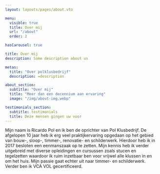 ```yaml
---
layout: layouts/pages/about.vto

menu:
  visible: true
  title: Over mij
  url: "/about"
  order: 2

hasCarousel: true

title: Over mij
description: Some description about us

metas:
  title: "Over polklusbedrijf"
  description: =description

about_section:
  subtitle: "Over mij"
  title: "Meer dan een decennium aan ervaring"
  image: "/img/about-img.webp"

testimonials_section:
  subtitle: testimonials
  title: Deze mensen gingen uw voor
---
```


Mijn naam is Ricardo Pol en ik ben de oprichter van Pol Klusbedrijf. De
afgelopen 10 jaar heb ik erg veel praktijkervaring opgedaan op het gebied van
bouw-, sloop-, timmer-, renovatie- en schilderwerk. Hierdoor heb ik in 2017
besloten een eenmanszaak op te zetten. Mijn kennis heb ik verder uitgebreid met
diverse opleidingen en cursussen zoals stucen en tegelzetten waardoor ik ruim
inzetbaar ben voor vrijwel alle klussen in en om het huis. Mijn passie gaat
echter uit naar timmer- en schilderwerk. Verder ben ik VCA VOL gecertificeerd.
